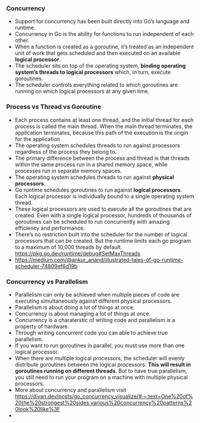 ### Concurrency
  - Support for concurrency has been built directly into Go’s language and runtime.
  - Concurrency in Go is the ability for functions to run independent of each other.
  - When a function is created as a goroutine, it’s treated as an independent unit of
work that gets scheduled and then executed on an available **logical processor**.
  - The scheduler sits on top of the operating system, **binding operating system’s threads to logical processors**
which, in turn, execute goroutines.
  -  The scheduler controls everything related to
which goroutines are running on which logical processors at any given time.

### Process vs Thread vs Goroutine
  - Each process contains at least one thread, and the initial thread for each process is
called the main thread. When the main thread terminates, the application terminates,
because this path of the execution is the origin for the application
  - The operating system schedules threads to run against processors regardless of the process they belong
to. 
  - The primary difference between the process and thread is that threads within the same process run in a shared memory space, while processes run in separate memory spaces.
  - The operating system schedules threads to run against **physical processors**.
  - Go runtime schedules goroutines to run against **logical processors**. Each logical processor is individually bound to a single operating system thread. 
  -  These logical processors are used to execute all the goroutines that are created. Even with a
single logical processor, hundreds of thousands of goroutines can be scheduled to run
concurrently with amazing efficiency and performance.
  - There’s no restriction built into the scheduler for the number of logical processors
that can be created. But the runtime limits each go program to a maximum of 10,000 threads by default. https://pkg.go.dev/runtime/debug#SetMaxThreads
  - https://medium.com/@ankur_anand/illustrated-tales-of-go-runtime-scheduler-74809ef6d19b
### Concurrency vs Parallelism
  - Parallelism can only be achieved when multiple
pieces of code are executing simultaneously against different physical processors.
  - Parallelism is about doing a lot of things at once.
  - Concurrency is about managing a lot of
things at once. 
  - Concurrency is a charaterstic of writing code and parallelism is a property of hardware.
  - Through writing concurrent code you can able to achieve true parallelism.
  - If you want to run goroutines in parallel, you must use more than one logical processor.
  - When there are multiple logical processors, the scheduler will evenly distribute
goroutines between the logical processors. **This will result in goroutines running on
different threads**. But to have true parallelism, you still need to run your program on
a machine with multiple physical processors. 
  - More about concurrency and parallelism visit https://divan.dev/posts/go_concurrency_visualize/#:~:text=One%20of%20the%20strongest%20sides,various%20concurrency%20patterns%20look%20like%3F
  - 